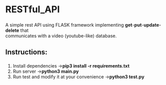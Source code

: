 # RESTful_API
###
A simple rest API using FLASK framework implementing **get**-**put**-**update**-**delete** that  
communicates with a video (youtube-like) database.
## Instructions:
###  
1. Install dependencies
->**pip3 install -r requirements.txt**
2. Run server 
->**python3 main.py**
3. Run test and modify it at your convenience 
->**python3 test.py**
